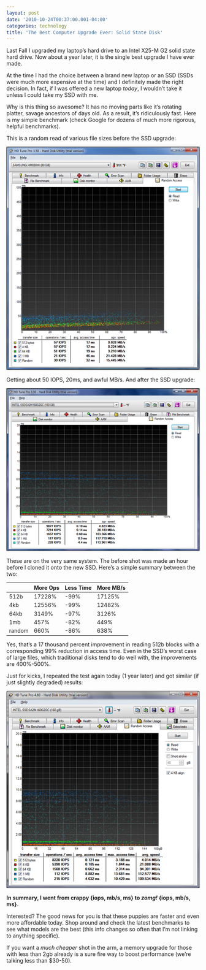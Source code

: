 ```yaml
---
layout: post
date: '2010-10-24T00:37:00.001-04:00'
categories: technology
title: 'The Best Computer Upgrade Ever: Solid State Disk'
---
```


Last Fall I upgraded my laptop’s hard drive to an Intel X25-M G2 solid state hard drive. Now about a year later, it is the single best upgrade I have ever made.

At the time I had the choice between a brand new laptop or an SSD (SSDs were much more expensive at the time) and I definitely made the right decision. In fact, if I was offered a new laptop *today*, I wouldn’t take it unless I could take my SSD with me.

Why is this thing so awesome? It has no moving parts like it’s rotating platter, savage ancestors of days old. As a result, it’s ridiculously fast. Here is my simple benchmark (check Google for dozens of much more rigorous, helpful benchmarks). 

This is a random read of various file sizes before the SSD upgrade:

![](/assets/2010/before-1-5.png)

Getting about 50 IOPS, 20ms, and awful MB/s. And after the SSD upgrade:

![](/assets/2010/ssd-rand-3.png)

These are on the very same system. The before shot was made an hour before I cloned it onto the new SSD. Here’s a simple summary between the two:

| | More Ops | Less Time | More MB/s |
|-|----------|-----------|-----------|
| 512b | 17228% | -99% | 17125% |
| 4kb | 12556% | -99% | 12482% |
| 64kb | 3149% | -97% | 3126% |
| 1mb | 457% | -82% | 449% |
| random | 660% | -86% | 638% |

Yes, that’s a 17 thousand percent improvement in reading 512b blocks with a corresponding 99% reduction in access time. Even in the SSD’s worst case of large files, which traditional disks tend to do well with, the improvements are 400%-500%.

Just for kicks, I repeated the test again today (1 year later) and got similar (if just slightly degraded) results:

![](/assets/2010/ssd-4.png)

**In summary, I went from crappy {iops, mb/s, ms} to *zomg!* {iops, mb/s, ms}.**

Interested? The good news for you is that these puppies are faster and even more affordable today. Shop around and check the latest benchmarks to see what models are the best (this info changes so often that I’m not linking to anything specific).

If you want a *much cheaper* shot in the arm, a memory upgrade for those with less than 2gb already is a sure fire way to boost performance (we’re talking less than $30-50).